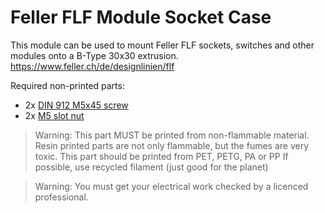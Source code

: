 # Feller FLF Module Socket Case
This module can be used to mount Feller FLF sockets, switches and other modules onto a B-Type 30x30 extrusion.
https://www.feller.ch/de/designlinien/flf

Required non-printed parts:
- 2x [DIN 912 M5x45 screw](https://www.sfs.ch/de/Befestigungstechnik/Metrische-Schrauben-und-Zollschrauben/Zylinderschrauben/Zylinderschrauben-Innensechskant-mit-Sperrverzahnung-DIN-912-rostfrei-A2-M8x45mm/p/494758)
- 2x [M5 slot nut](https://www.motedis.com/de/Hammermutter-B-Typ-Nut-8-M5)

> Warning: This part MUST be printed from non-flammable material. 
> Resin printed parts are not only flammable, but the fumes are very toxic.
> This part should be printed from PET, PETG, PA or PP
> If possible, use recycled filament (just good for the planet)

> Warning: You must get your electrical work checked by a licenced professional.
